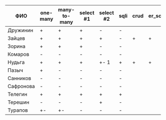 | **ФИО**   | one-many | many-to-many | select #1 | select #2 | sqli | crud | er_schema | deploy |
|-----------|----------|--------------|-----------|-----------|------|------|-----------|--------|
| Дружинин  | +        | +            | +         | -         | -    |      |           |        |
| Зайцев    | +        | +            | +         | +         | -    | +    | +         |        |
| Зорина    | +        | +            | +         | -         | -    |      |           |        |
| Комаров   | -        | -            | -         | -         | -    |      |           |        |
| Нудьга    | +        | +            | +         | +- 1      | +    | +    | +         |        |
| Пазыч     | +        | -            | -         | -         | -    |      |           |        |
| Санников  | -        | -            | -         | -         | -    |      |           |        |
| Сафронова | -        | -            | -         | -         | -    |      |           |        |
| Телегин   | +        | +            | +         | +         | +    |      |           |        |
| Терешин   | -        | -            | -         | +         | -    |      |           |        |
| Турапов   | +-       | +-           | -         | -         | -    |      |           |        |
